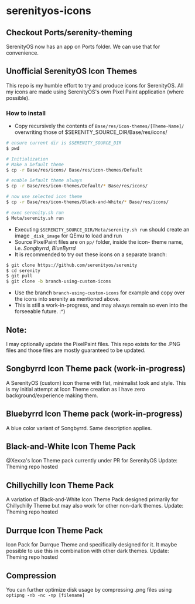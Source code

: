 # serenityos-icons
## Checkout Ports/serenity-theming
SerenityOS now has an app on Ports folder. We can use that for convenience.

## Unofficial SerenityOS Icon Themes

This repo is my humble effort to try and produce icons for SerenityOS.
All my icons are made using SerenityOS's own Pixel Paint 
application (where possible).

### How to install
* Copy recursively the contents of `Base/res/icon-themes/[Theme-Name]/`
 overwriting those of $SERENITY_SOURCE_DIR/Base/res/icons/

```sh
# ensure current dir is $SERENITY_SOURCE_DIR
$ pwd

# Initialization
# Make a Default theme
$ cp -r Base/res/icons/ Base/res/icon-themes/Default

# enable Default theme always
$ cp -r Base/res/icon-themes/Default/* Base/res/icons/

# now use selected icon theme
$ cp -r Base/res/icon-themes/Black-and-White/* Base/res/icons/

# exec serenity.sh run
$ Meta/serenity.sh run

```
* Executing `$SERENITY_SOURCE_DIR/Meta/serenity.sh run` should create 
an image `_disk_image` for QEmu to load and run
* Source PixelPaint files are on `pp/` folder, inside the icon-
theme name, i.e. *Songbyrrd*, *BlueByrrd*
* It is recommended to try out these icons on a separate branch:
```sh
$ git clone https://github.com/serenityos/serenity
$ cd serenity
$ git pull
$ git clone -b branch-using-custom-icons
```
* Use the branch `branch-using-custom-icons` for example and copy
over the icons into serenity as mentioned above.
* This is still a work-in-progress, and may always remain so even
into the forseeable future. :^)

## Note:
I may optionally update the PixelPaint files. This repo exists for
the .PNG files and those files are mostly guaranteed to be updated.

## Songbyrrd Icon Theme pack (work-in-progress)
A SerenityOS (custom) icon theme with flat, minimalist look and
style. This is my initial attempt at Icon Theme creation as I have
zero background/experience making them.

## Bluebyrrd Icon Theme pack (work-in-progress)
A blue color variant of Songbyrrd. Same description applies.

## Black-and-White Icon Theme Pack
@Xexxa's Icon Theme pack currently under PR for SerenityOS
Update: Theming repo hosted

## Chillychilly Icon Theme Pack
A variation of Black-and-White Icon Theme Pack designed primarily for
Chillychilly Theme but may also work for other non-dark themes.
Update: Theming repo hosted

## Durrque Icon Theme Pack
Icon Pack for Durrque Theme and specifically designed for it.
It maybe possible to use this in combination with other dark themes.
Update: Theming repo hosted

## Compression
You can further optimize disk usage by compressing .png files
using `optipng -nb -nc -np [filename]`
